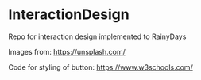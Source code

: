 # InteractionDesign

Repo for interaction design implemented to RainyDays

Images from: https://unsplash.com/

Code for styling of button: https://www.w3schools.com/
